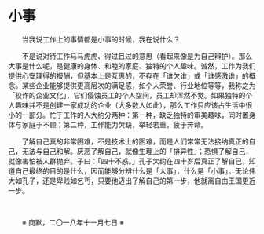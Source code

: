 # 小事

&emsp;&emsp;当我说工作上的事情都是小事的时候，我在说什么？

&emsp;&emsp;不是说对待工作马马虎虎、得过且过的意思（看起来像是为自己辩护）。那么大事是什么呢，是健康的身体、和睦的家庭、独特的个人趣味。诚然，工作为我们提供心安理得的报酬，但基本上是互惠的，不存在「谁欠谁」或「谁感激谁」的概念。某些企业能够提供更高层次的满足感，如个人荣誉、行业地位等等，我称之为「狡诈的企业文化」，它们侵蚀员工的个人空间，员工却浑然不觉。如果独特的个人趣味并不是创建一家成功的企业（大多数人如此），那么工作只应该占生活中很小的一部分。忙于工作的人大约分两种：第一种，缺乏独特的审美趣味，同时置身体与家庭于不顾；第二种，工作能力欠缺，举轻若重，疲于奔命。

&emsp;&emsp;了解自己真的非常困难，不是技术上的困难，而是人们常常无法接纳真正的自己，无法与自己和解。厌恶了解自己，就像生理上的「排异性」；恐惧了解自己，就像害怕被人群抛弃。子曰：「四十不惑。」孔子大约在四十岁后真正了解自己，知道自己最终的目的是什么，因而能够分辨什么是「大事」，什么是「小事」。无论伟大如孔子，还是卑贱如乞丐，只要他迈出了解自己的第一步，他就离自由王国更近一步。

&emsp;&emsp;

&emsp;&emsp;※ 商默，二〇一八年十一月七日 ※